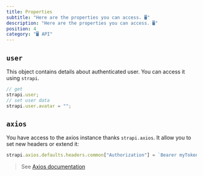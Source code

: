 ```yaml
---
title: Properties
subtitle: "Here are the properties you can access. 🖥"
description: "Here are the properties you can access. 🖥"
position: 4
category: "🖥 API"
---
```


## `user`

This object contains details about authenticated user. You can access it using `strapi`.

```js
// get
strapi.user;
// set user data
strapi.user.avatar = "";
```

## `axios`

You have access to the axios instance thanks `strapi.axios`. It allow you to set new headers or extend it:

```js
strapi.axios.defaults.headers.common["Authorization"] = `Bearer myToken`;
```

> See [Axios documentation](https://github.com/axios/axios)
